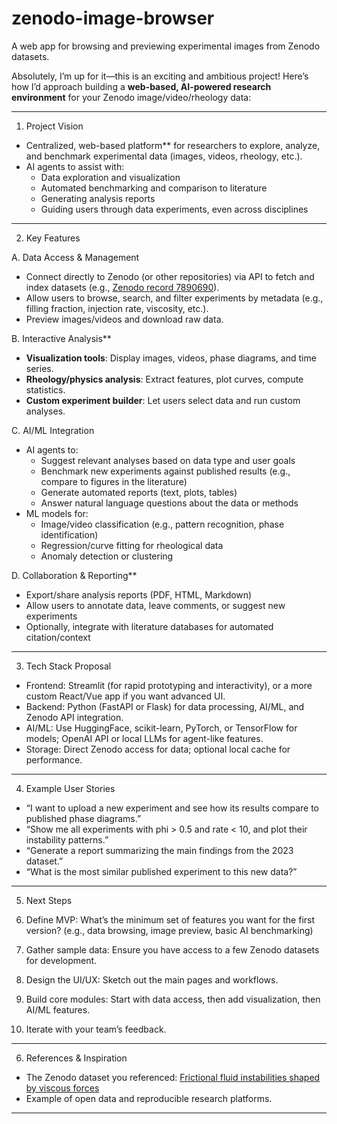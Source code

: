 # zenodo-image-browser
A web app for browsing and previewing experimental images from Zenodo datasets.

Absolutely, I’m up for it—this is an exciting and ambitious project! Here’s how I’d approach building a **web-based, AI-powered research environment** for your Zenodo image/video/rheology data:

---

1. Project Vision

- Centralized, web-based platform** for researchers to explore, analyze, and benchmark experimental data (images, videos, rheology, etc.).
- AI agents to assist with:
  - Data exploration and visualization
  - Automated benchmarking and comparison to literature
  - Generating analysis reports
  - Guiding users through data experiments, even across disciplines

---

2. Key Features

A. Data Access & Management
- Connect directly to Zenodo (or other repositories) via API to fetch and index datasets (e.g., [Zenodo record 7890690](https://zenodo.org/records/7890690#.ZFJEOXbMK70)).
- Allow users to browse, search, and filter experiments by metadata (e.g., filling fraction, injection rate, viscosity, etc.).
- Preview images/videos and download raw data.

B. Interactive Analysis**
- **Visualization tools**: Display images, videos, phase diagrams, and time series.
- **Rheology/physics analysis**: Extract features, plot curves, compute statistics.
- **Custom experiment builder**: Let users select data and run custom analyses.

C. AI/ML Integration
- AI agents to:
  - Suggest relevant analyses based on data type and user goals
  - Benchmark new experiments against published results (e.g., compare to figures in the literature)
  - Generate automated reports (text, plots, tables)
  - Answer natural language questions about the data or methods
- ML models for:
  - Image/video classification (e.g., pattern recognition, phase identification)
  - Regression/curve fitting for rheological data
  - Anomaly detection or clustering

D. Collaboration & Reporting**
- Export/share analysis reports (PDF, HTML, Markdown)
- Allow users to annotate data, leave comments, or suggest new experiments
- Optionally, integrate with literature databases for automated citation/context

---

3. Tech Stack Proposal

- Frontend: Streamlit (for rapid prototyping and interactivity), or a more custom React/Vue app if you want advanced UI.
- Backend: Python (FastAPI or Flask) for data processing, AI/ML, and Zenodo API integration.
- AI/ML: Use HuggingFace, scikit-learn, PyTorch, or TensorFlow for models; OpenAI API or local LLMs for agent-like features.
- Storage: Direct Zenodo access for data; optional local cache for performance.

---

4. Example User Stories

- “I want to upload a new experiment and see how its results compare to published phase diagrams.”
- “Show me all experiments with phi > 0.5 and rate < 10, and plot their instability patterns.”
- “Generate a report summarizing the main findings from the 2023 dataset.”
- “What is the most similar published experiment to this new data?”

---

5. Next Steps

1. Define MVP: What’s the minimum set of features you want for the first version? (e.g., data browsing, image preview, basic AI benchmarking)
2. Gather sample data: Ensure you have access to a few Zenodo datasets for development.
3. Design the UI/UX: Sketch out the main pages and workflows.
4. Build core modules: Start with data access, then add visualization, then AI/ML features.
5. Iterate with your team’s feedback.

---

6. References & Inspiration
- The Zenodo dataset you referenced: [Frictional fluid instabilities shaped by viscous forces](https://zenodo.org/records/7890690#.ZFJEOXbMK70)
- Example of open data and reproducible research platforms.

---
